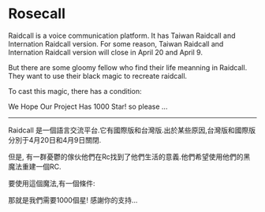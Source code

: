 # Rosecall
Raidcall is a voice communication platform. It has Taiwan Raidcall and Internation Raidcall version.
For some reason, Taiwan Raidcall and Internation Raidcall version will close in April 20 and April 9.

But there are some gloomy fellow who find their life meanning in Raidcall. They want to use their black magic to 
recreate raidcall. 

To cast this magic, there has a condition: 


We Hope Our Project Has 1000 Star! so please ...


***************************************************
Raidcall 是一個語言交流平台.它有國際版和台灣版.出於某些原因,台灣版和國際版分別于4月20日和4月9日關閉.

但是, 有一群憂鬱的傢伙他們在Rc找到了他們生活的意義.他們希望使用他們的黑魔法重建一個RC.

要使用這個魔法,有一個條件:

那就是我們需要1000個星! 感謝你的支持...
